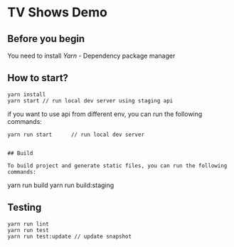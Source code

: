 # TV Shows Demo

## Before you begin
You need to install *Yarn* - Dependency package manager

## How to start?

```
yarn install
yarn start // run local dev server using staging api
```

if you want to use api from different env, you can run the following commands:

```
yarn run start      // run local dev server
```

```

## Build

To build project and generate static files, you can run the following commands:

```
yarn run build
yarn run build:staging

## Testing

```
yarn run lint
yarn run test
yarn run test:update // update snapshot
```
